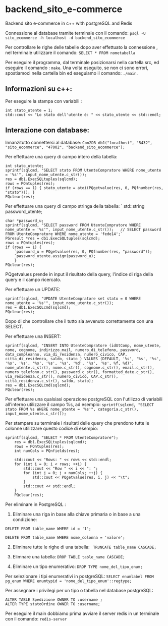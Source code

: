 # backend_sito_e-commerce
Backend sito e-commerce in c++ with postgreSQL and Redis

Connessione al database tramite terminale con il comando:
```psql -U sito_ecommerce -h localhost -d backend_sito_ecommerce```

Per controllare le righe delle tabelle dopo aver effettuato la connessione , nel terminale utilizzare il comando:
```SELECT * FROM nometabella```

Per eseguire il programma, dal terminale posizionarsi nella cartella src, ed eseguire il comando : ```make```.
Una volta eseguito, se non ci sono errori, spostiamoci nella cartella bin ed eseguiamo il comando: ```./main```.


## Informazioni su c++:
Per eseguire la stampa con variabili :
``` 
int stato_utente = 1;
std::cout << "Lo stato dell'utente è: " << stato_utente << std::endl;   
```



## Interazione con database:
Innanzitutto connettersi al database:
```Con2DB db1("localhost", "5432", "sito_ecommerce", "47002", "backend_sito_ecommerce");```

Per effettuare una query di campo intero della tabella:
```
int stato_utente; 
sprintf(sqlcmd, "SELECT stato FROM UtenteCompratore WHERE nome_utente = '%s'", input_nome_utente.c_str());
res = db1.ExecSQLtuples(sqlcmd);
rows = PQntuples(res);
if (rows == 1) { stato_utente = atoi(PQgetvalue(res, 0, PQfnumber(res, "stato"))); }
PQclear(res); 
```

Per effettuare una query di campo stringa della tabella:
`
std::string password_utente;
```
char *password_u;
sprintf(sqlcmd, "SELECT password FROM UtenteCompratore WHERE nome_utente = '%s'", input_nome_utente.c_str());   // SELECT password FROM UtenteCompratore WHERE nome_utente = 'fede14';`
PGresult *res = db1.ExecSQLtuples(sqlcmd);
rows = PQntuples(res);
if (rows == 1) {
    `password_u = PQgetvalue(res, 0, PQfnumber(res, "password"));
    `password_utente.assign(password_u);
    }
PQclear(res); 
```

PQgetvalues prende in input il risultato della query, l'indice di riga della query e il campo ricercato.



Per effettuare un UPDATE:
```
sprintf(sqlcmd, "UPDATE UtenteCompratore set stato = 0 WHERE nome_utente = '%s'", input_nome_utente.c_str());
res = db1.ExecSQLcmd(sqlcmd);
PQclear(res); 
```

Dopo di che controllare che il tutto sia avvenuto correttamente con una SELECT.


Per effettuare una INSERT:
```
sprintf(sqlcmd, "INSERT INTO UtenteCompratore (idUtComp, nome_utente, nome, cognome, indirizzo_mail, numero_di_telefono, password, data_compleanno, via_di_residenza, numero_civico, CAP, citta_di_residenza, saldo, stato ) VALUES (DEFAULT, '%s', '%s', '%s', '%s', '%s', '%s', '%s', '%s', '%d', '%s', '%s', %f, %d)", nome_utente.c_str(), nome.c_str(), cognome.c_str(), email.c_str(), numero_telefono.c_str(), password.c_str(), formatted_date.c_str(), via_residenza.c_str(), numero_civico, CAP.c_str(), città_residenza.c_str(), saldo, stato);
res = db1.ExecSQLcmd(sqlcmd);
PQclear(res); 
```

        
Per effettuare una qualsiasi operazione postgreSQL con l'utilizzo di variabili all'interno utilizzare il campo %s, ad esempio:
``` sprintf(sqlcmd, "SELECT stato FROM %s WHERE nome_utente = '%s'", categoria.c_str(), input_nome_utente.c_str()); ```


Per stampare su terminale i risultati delle query che prendono tutte le colonne utilizzare questo codice di esempio:
```
sprintf(sqlcmd, "SELECT * FROM UtenteCompratore");
    res = db1.ExecSQLtuples(sqlcmd);
    rows = PQntuples(res);
    int numCols = PQnfields(res);

    std::cout << "Rows: " << rows << std::endl;
    for (int i = 0; i < rows; ++i) {
        std::cout << "Row " << i << ": ";
        for (int j = 0; j < numCols; ++j) {
            std::cout << PQgetvalue(res, i, j) << "\t";
        }
        std::cout << std::endl;
    }
    PQclear(res); 
```



Per eliminare in PostgreSQL :
1. Eliminare una riga in base alla chiave primaria o in base a una condizione:
```
DELETE FROM table_name WHERE id = '1';

DELETE FROM table_name WHERE nome_colonna = 'valore';
```

2. Eliminare tutte le righe di una tabella:
``` TRUNCATE table_name CASCADE;```

3. Elimnare una tabella:
``` DROP TABLE table_name CASCADE; ```

4. Eliminare un tipo enumerativo:
``` DROP TYPE nome_del_tipo_enum; ```




Per selezionare i tipi enumerativi in postgreSQL:
``` SELECT enumlabel FROM pg_enum WHERE enumtypid = 'nome_del_tipo_enum'::regtype;  ```


Per assegnare i privilegi per un tipo o tabella nel database postgreSQL:
```  
ALTER TABLE Spedizione OWNER TO :username ;
ALTER TYPE statoOrdine OWNER TO :username;
```


Per eseguire il main dobbiamo prima avviare il server redis in un terminale con il comando:
``` redis-server ```  